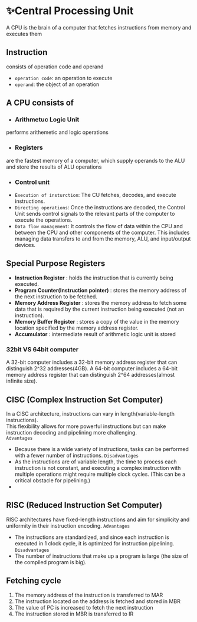 # ✨Central Processing Unit
A CPU is the brain of a computer that fetches instructions from memory and executes them<br>

## Instruction
consists of operation code and operand<br>
- `operation code`: an operation to execute
- `operand`: the object of an operation

## A CPU consists of
- ### Arithmetuc Logic Unit
performs arithemetic and logic operations
- ### Registers
are the fastest memory of a computer, which supply operands to the ALU and store the results of ALU operations
- ### Control unit
- `Execution of insturction`: The CU fetches, decodes, and execute instructions.
- `Directing operations`: Once the instructions are decoded, the Control Unit sends control signals to the relevant parts of the computer to execute the operations.
- `Data flow management`: It controls the flow of data within the CPU and between the CPU and other components of the computer. This includes managing data transfers to and from the memory, ALU, and input/output devices.

## Special Purpose Registers
* **Instruction Register** : holds the instruction that is currently being executed.
* **Program Counter(Instruction pointer)** : stores the memory address of the next instruction to be fetched.
* **Memory Address Register** : stores the memory address to fetch some data that is required by the current instruction being executed (not an instruction).
* **Memory Buffer Register** : stores a copy of the value in the memory location specified by the memory address register.
* **Accumulator** : intermediate result of arithmetic logic unit is stored
### 32bit VS 64bit computer
A 32-bit computer includes a 32-bit memory address register that can distinguish 2^32 addresses(4GB).
A 64-bit computer includes a 64-bit memory address register that can distinguish 2^64 addresses(almost infinite size).

## CISC (Complex Instruction Set Computer)
In a CISC architecture, instructions can vary in length(variable-length instructions).<br>
This flexibility allows for more powerful instructions but can make instruction decoding and pipelining more challenging.<br>
`Advantages`
- Because there is a wide variety of instructions, tasks can be performed with a fewer number of instructions.
`Disadvantages`
- As the instructions are of variable length, the time to process each instruction is not constant, and executing a complex instruction with multiple operations might require multiple clock cycles. (This can be a critical obstacle for pipelining.)
- 
## RISC (Reduced Instruction Set Computer)
RISC architectures have fixed-length instructions and aim for simplicity and uniformity in their instruction encoding.
`Advantages`
- The instructions are standardized, and since each instruction is executed in 1 clock cycle, it is optimized for instruction pipelining.
`Disadvantages`
- The number of instructions that make up a program is large (the size of the compiled program is big).

## Fetching cycle
1. The memory address of the instruction is transferred to MAR
2. The instruction located on the address is fetched and stored in MBR
3. The value of PC is increased to fetch the next instruction
4. The instruction stored in MBR is transferred to IR
